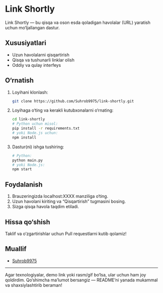 # Link Shortly

Link Shortly — bu qisqa va oson esda qoladigan havolalar (URL) yaratish uchun mo‘ljallangan dastur.

## Xususiyatlari

- Uzun havolalarni qisqartirish
- Qisqa va tushunarli linklar olish
- Oddiy va qulay interfeys

## O‘rnatish

1. Loyihani klonlash:
   ```bash
   git clone https://github.com/Suhrob9975/link-shortly.git
   ```
2. Loyihaga o‘ting va kerakli kutubxonalarni o‘rnating:
   ```bash
   cd link-shortly
   # Python uchun misol:
   pip install -r requirements.txt
   # yoki Node.js uchun:
   npm install
   ```
3. Dastur(ni) ishga tushiring:
   ```bash
   # Python:
   python main.py
   # yoki Node.js:
   npm start
   ```

## Foydalanish

1. Brauzeringizda localhost:XXXX manziliga o‘ting.
2. Uzun havolani kiriting va “Qisqartirish” tugmasini bosing.
3. Sizga qisqa havola taqdim etiladi.

## Hissa qo‘shish

Taklif va o‘zgartirishlar uchun Pull requestlarni kutib qolamiz!

## Muallif

- [Suhrob9975](https://github.com/Suhrob9975)

---

Agar texnologiyalar, demo link yoki rasm/gif bo‘lsa, ular uchun ham joy qoldirdim. Qo‘shimcha ma’lumot bersangiz — README’ni yanada mukammal va shaxsiylashtirib beraman!
